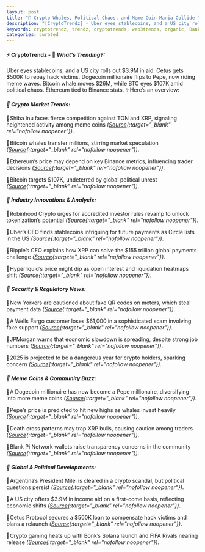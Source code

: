 ```yaml
---
layout: post
title: "🌌 Crypto Whales, Political Chaos, and Meme Coin Mania Collide This Week"
description: "[CryptoTrendz] - Uber eyes stablecoins, and a US city rolls out $3.9M in aid. Cetus gets $500K to repay hack victims. Dogecoin millionaire flips to Pepe, now riding meme waves. Bitcoin whale moves $26M, while BTC eyes $107K amid political chaos. Ethereum tied to Binance stats."
keywords: cryptotrendz, trendz, cryptotrends, web3trends, organic, Bank, Pepe, Pi, Growth, Stablecoins, Binance, Crypto, XRP, CEO, Network
categories: curated
---
```


#### ⚡ CryptoTrendz - 📌 *What's Trending?:*

Uber eyes stablecoins, and a US city rolls out $3.9M in aid. Cetus gets $500K to repay hack victims. Dogecoin millionaire flips to Pepe, now riding meme waves. Bitcoin whale moves $26M, while BTC eyes $107K amid political chaos. Ethereum tied to Binance stats. ✨Here’s an overview:


#### *🔖  Crypto Market Trends:*  

🔹Shiba Inu faces fierce competition against TON and XRP, signaling heightened activity among meme coins *([Source](https://s.avyag.com/hj2z){:target="_blank" rel="nofollow noopener"})*.  

🔹Bitcoin whales transfer millions, stirring market speculation *([Source](https://s.avyag.com/0j3m){:target="_blank" rel="nofollow noopener"})*.  

🔹Ethereum’s price may depend on key Binance metrics, influencing trader decisions *([Source](https://s.avyag.com/mnw8){:target="_blank" rel="nofollow noopener"})*.  

🔹Bitcoin targets $107K, undeterred by global political unrest *([Source](https://s.avyag.com/y8ux){:target="_blank" rel="nofollow noopener"})*.  

#### *🔖  Industry Innovations & Analysis:*  

🔹Robinhood Crypto urges for accredited investor rules revamp to unlock tokenization’s potential *([Source](https://s.avyag.com/a17u){:target="_blank" rel="nofollow noopener"})*.  

🔹Uber’s CEO finds stablecoins intriguing for future payments as Circle lists in the US *([Source](https://s.avyag.com/ngep){:target="_blank" rel="nofollow noopener"})*.  

🔹Ripple’s CEO explains how XRP can solve the $155 trillion global payments challenge *([Source](https://s.avyag.com/86f4){:target="_blank" rel="nofollow noopener"})*.  

🔹Hyperliquid’s price might dip as open interest and liquidation heatmaps shift *([Source](https://s.avyag.com/28v4){:target="_blank" rel="nofollow noopener"})*.  

#### *🔖  Security & Regulatory News:*  

🔹New Yorkers are cautioned about fake QR codes on meters, which steal payment data *([Source](https://s.avyag.com/0w0p){:target="_blank" rel="nofollow noopener"})*.  

🔹A Wells Fargo customer loses $61,000 in a sophisticated scam involving fake support *([Source](https://s.avyag.com/byg0){:target="_blank" rel="nofollow noopener"})*.  

🔹JPMorgan warns that economic slowdown is spreading, despite strong job numbers *([Source](https://s.avyag.com/43gc){:target="_blank" rel="nofollow noopener"})*.  

🔹2025 is projected to be a dangerous year for crypto holders, sparking concern *([Source](https://s.avyag.com/jpek){:target="_blank" rel="nofollow noopener"})*.  

#### *🔖  Meme Coins & Community Buzz:*  

🔹A Dogecoin millionaire has now become a Pepe millionaire, diversifying into more meme coins *([Source](https://s.avyag.com/5thm){:target="_blank" rel="nofollow noopener"})*.  

🔹Pepe’s price is predicted to hit new highs as whales invest heavily *([Source](https://s.avyag.com/o563){:target="_blank" rel="nofollow noopener"})*.  

🔹Death cross patterns may trap XRP bulls, causing caution among traders *([Source](https://s.avyag.com/r1kf){:target="_blank" rel="nofollow noopener"})*.  

🔹Blank Pi Network wallets raise transparency concerns in the community *([Source](https://s.avyag.com/3pg7){:target="_blank" rel="nofollow noopener"})*.  

#### *🔖  Global & Political Developments:*  

🔹Argentina’s President Milei is cleared in a crypto scandal, but political questions persist *([Source](https://s.avyag.com/xc3i){:target="_blank" rel="nofollow noopener"})*.  

🔹A US city offers $3.9M in income aid on a first-come basis, reflecting economic shifts *([Source](https://s.avyag.com/apne){:target="_blank" rel="nofollow noopener"})*.  

🔹Cetus Protocol secures a $500K loan to compensate hack victims and plans a relaunch *([Source](https://s.avyag.com/ca73){:target="_blank" rel="nofollow noopener"})*.  

🔹Crypto gaming heats up with Bonk’s Solana launch and FIFA Rivals nearing release *([Source](https://s.avyag.com/d6fm){:target="_blank" rel="nofollow noopener"})*.